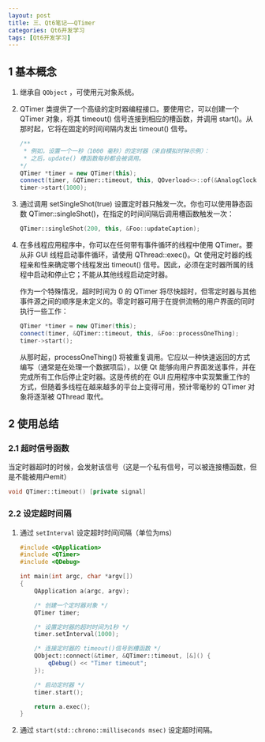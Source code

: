 ```yaml
---
layout: post
title: 三、Qt6笔记——QTimer
categories: Qt6开发学习
tags: [Qt6开发学习]
---
```


## 1 基本概念

1. 继承自 `QObject` ，可使用元对象系统。

2. QTimer 类提供了一个高级的定时器编程接口。要使用它，可以创建一个 QTimer 对象，将其 timeout() 信号连接到相应的槽函数，并调用 start()。从那时起，它将在固定的时间间隔内发出 timeout() 信号。
   
    ```c++
    /**
     * 例如，设置一个一秒（1000 毫秒）的定时器（来自模拟时钟示例）：
     * 之后，update() 槽函数每秒都会被调用。
    */
    QTimer *timer = new QTimer(this);
    connect(timer, &QTimer::timeout, this, QOverload<>::of(&AnalogClock::update));
    timer->start(1000);
    ```
3. 通过调用 setSingleShot(true) 设置定时器只触发一次。你也可以使用静态函数 QTimer::singleShot()，在指定的时间间隔后调用槽函数触发一次：
    ```c++
    QTimer::singleShot(200, this, &Foo::updateCaption);
    ```

4. 在多线程应用程序中，你可以在任何带有事件循环的线程中使用 QTimer。要从非 GUI 线程启动事件循环，请使用 QThread::exec()。Qt 使用定时器的线程亲和性来确定哪个线程发出 timeout() 信号。因此，必须在定时器所属的线程中启动和停止它；不能从其他线程启动定时器。

    作为一个特殊情况，超时时间为 0 的 QTimer 将尽快超时，但零定时器与其他事件源之间的顺序是未定义的。零定时器可用于在提供流畅的用户界面的同时执行一些工作：

    ```c++
    QTimer *timer = new QTimer(this);
    connect(timer, &QTimer::timeout, this, &Foo::processOneThing);
    timer->start();
    ```

    从那时起，processOneThing() 将被重复调用。它应以一种快速返回的方式编写（通常是在处理一个数据项后），以便 Qt 能够向用户界面发送事件，并在完成所有工作后停止定时器。这是传统的在 GUI 应用程序中实现繁重工作的方式，但随着多线程在越来越多的平台上变得可用，预计零毫秒的 QTimer 对象将逐渐被 QThread 取代。


## 2 使用总结

### 2.1 超时信号函数

当定时器超时的时候，会发射该信号（这是一个私有信号，可以被连接槽函数，但是不能被用户emit）

```c++
void QTimer::timeout() [private signal]
```

### 2.2 设定超时间隔

1. 通过 `setInterval` 设定超时时间间隔（单位为ms）

    ```c++
    #include <QApplication>
    #include <QTimer>
    #include <QDebug>

    int main(int argc, char *argv[])
    {
        QApplication a(argc, argv);

        /* 创建一个定时器对象 */
        QTimer timer;

        /* 设置定时器的超时时间为1秒 */
        timer.setInterval(1000);

        /* 连接定时器的 timeout()信号到槽函数 */
        QObject::connect(&timer, &QTimer::timeout, [&]() {
            qDebug() << "Timer timeout";
        });

        /* 启动定时器 */
        timer.start();

        return a.exec();
    }
    ```

2. 通过 `start(std::chrono::milliseconds msec)` 设定超时间隔。
  


